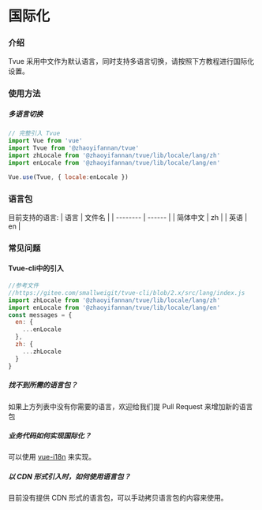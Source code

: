 # 国际化
### 介绍
Tvue 采用中文作为默认语言，同时支持多语言切换，请按照下方教程进行国际化设置。


### 使用方法

##### 多语言切换

``` javascript
// 完整引入 Tvue
import Vue from 'vue'
import Tvue from '@zhaoyifannan/tvue'
import zhLocale from '@zhaoyifannan/tvue/lib/locale/lang/zh'
import enLocale from '@zhaoyifannan/tvue/lib/locale/lang/en'

Vue.use(Tvue, { locale:enLocale })

```

### 语言包
目前支持的语言:
| 语言     | 文件名 |
| -------- | ------ |
| 简体中文 | zh     |
| 英语     | en     |

### 常见问题

#### Tvue-cli中的引入
``` javascript
//参考文件
//https://gitee.com/smallweigit/tvue-cli/blob/2.x/src/lang/index.js
import zhLocale from '@zhaoyifannan/tvue/lib/locale/lang/zh'
import enLocale from '@zhaoyifannan/tvue/lib/locale/lang/en'
const messages = {
  en: {
    ...enLocale
  },
  zh: {
    ...zhLocale
  }
}
```

##### 找不到所需的语言包？
如果上方列表中没有你需要的语言，欢迎给我们提 Pull Request 来增加新的语言包

##### 业务代码如何实现国际化？
可以使用 [vue-i18n](https://github.com/kazupon/vue-i18n) 来实现。

##### 以 CDN 形式引入时，如何使用语言包？
目前没有提供 CDN 形式的语言包，可以手动拷贝语言包的内容来使用。
